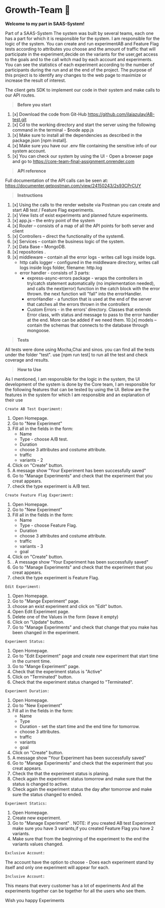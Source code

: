 # Growth-Team 🙂

**Welcome to my part in SAAS-System!**

Part of a SAAS-System The system was built by several teams, each one has a part for which it is 
responsible for the system. I am responsible for the logic of the system.
You can create and run experimentAB and Feature Flag tests  according to attributes you choose and the amount of traffic
that will participate in the experiment,decide on the variants for the user,get access to the goals and to the call witch
mad by each account and experiments.
You can see the statistics of each experiment according to the number of participants during the run and at the end of the project.
The purpose of this project is to identify any changes to the web page to maximize or increase the result of interest.

The client gets SDK to implement our code in their system and make calls to our API routes.

 > **Before you start**
1. [x] Download the code from Git-Hub https://github.com/ilaiazulay/AB-test.git
2. [x] Cd to the working directory and start the server using the following command in the terminal - $node app.js
3. [x] Make sure to install all the dependencies  as described in the package.json [npm install].
4. [x] Make sure you have our .env file containing the sensitive info of our system account.
5. [x] You can check our system by using the UI - Open a browser page and go to https://core-team-final-assignment.onrender.com

> **API reference**

Full documentation of the API calls can be seen at: https://documenter.getpostman.com/view/24150243/2s93CPrCUY

> **Instructions**
1. [x] Using the calls to the render website via Postman you can create and start AB test / Feature Flag experiments.
2. [x] View lists of exist experiments and planned future experiments.
3. [x] app.js  – the entry point of the system
4. [x] Router – consists of a map of all the API points for both server and client
5. [x] Controllers – direct the functionality of the system6.
6. [x] Services – contain the business logic of the system.
7. [x] Data Base – MongoDB.
8. [x] repositories .
9. [x] middleware – contain all the error logs - writes call logs inside logs.
    - http calls logger - configured in the middleware directory, writes call logs inside logs folder, filename: http.log
    - error handler - consists of 3 parts:
      - express-async-errors package - wraps the controllers in try/catch statement automatically (no implementation needed), and calls the next(error) function in the catch block with the error thrown. the next function will "fall" into the errorHandler.
      - errorHandler - a function that is used at the end of the server that catches all the errors thrown in the controllers
      - Custom Errors - in the errors' directory. Classes that extends Error class, with status and message to pass to the error handier at the end. More can be added if we need them.
10.[x] models – contain the schemas  that connects to the database through mongoose.

> **Tests**

 All tests were done using Mocha,Chai and sinos.
you can find all the tests under the folder "test".
 use [npm run test] to run all the test and check coverage and results.

> **How to Use**

As I mentioned, I am responsible for the logic in the system, the UI development of the system is done by the Core team, I am responsible for the following 
features that can be tested by using the UI.
Below are the features in the system for which I am responsible and an explanation of their use

`Create AB Test Experiment:`
1. Open Homepage.
2. Go to "New Experiment"
3. Fill all in the fields in the form:
    * Name
    * Type - choose A/B test.
    * Duration
    * choose 3 attributes and costume attribute. 
    * traffic
    * variants - 2
4. Click on "Create" button.
5. A message show "Your Experiment has been successfully saved"
6. Go to "Manage Experiments" and check that the experiment that you creat appears.
7. check the type experiment is A/B test.

`Create Feature Flag Experiment:`

1. Open Homepage.
2. Go to "New Experiment"
3. Fill all in the fields in the form:
   * Name
   * Type - choose Feature Flag.
   * Duration
   * choose 3 attributes and costume attribute.
   * traffic
   * variants - 3
   * goal
4. Click on "Create" button.
5. . A message show "Your Experiment has been successfully saved"
6. Go to "Manage Experiments" and check that the experiment that you creat appears.
7. check the type experiment is Feature Flag.

`Edit Experiment:`

1. Open Homepage.
2. Go to "Mange Experiment" page.
3. choose an exist experiment and click on "Edit" button.
4. Open Edit Experiment page.
5. Delete one of the Values in the form (leave it empty)
6. Click on "Update" button.
7. Go to "Manage Experiments" and check that change that you make has been changed in the experiment.

`Experiment Status:`

1. Open Homepage.
2. Go to "Edit Experiment" page and create new experiment that start time in the current time.
3. Go to "Mange Experiment" page.
4. Check that the experiment status is "Active"
5. Click on "Terminated" button.
6. Check that the experiment status changed to "Terminated".

`Experiment Duration:`

1. Open Homepage.
2. Go to "New Experiment"
3. Fill all in the fields in the form:
   * Name
   * Type 
   * Duration -  set the start time and the end time for tomorrow.
   * choose 3 attributes.
   * traffic
   * variants 
   * goal
4. Click on "Create" button.
5. A message show "Your Experiment has been successfully saved"
6. Go to "Manage Experiments" and check that the experiment that you creat appears.
7. Check the that the experiment status is planing.
8. Check again the experiment status tomorrow and make sure that the status is changed to active.
9. Check again the experiment status the day after tomorrow and make sure the status changed to ended.

`Experiment Statics:`

1. Open Homepage.
2. Create new experiment.
3. Go to "Manage Experiment" .
NOTE: if you created AB test Experiment make sure you have 3 variants,if you created Feature Flag you have 2 variants.
4.  Make sure that from the beginning of the experiment to the end the variants values changed.

`Exclusive Account:`

 The account have the option to choose - Does each experiment stand by itself and only one experiment
will appear for each.

`Inclusive Account:`

This means that every customer has a lot of experiments
And all the experiments together can be together for all the users who see them.

Wish you happy Experiments

